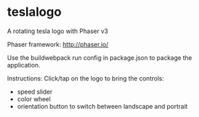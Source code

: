 # teslalogo
A rotating tesla logo with Phaser v3

Phaser framework:
http://phaser.io/

Use the buildwebpack run config in package.json to package the application.

Instructions:
Click/tap on the logo to bring the controls:
- speed slider
- color wheel
- orientation button to switch between landscape and portrait
